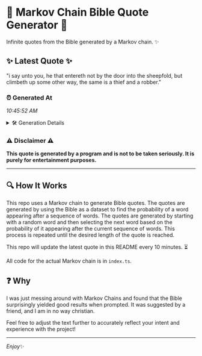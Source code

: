# 📖 Markov Chain Bible Quote Generator 📖

Infinite quotes from the Bible generated by a Markov chain. ✨

## ✨ Latest Quote ✨
"i say unto you, he that entereth not by the door into the sheepfold, but climbeth up some other way, the same is a thief and a robber."

### ⏰ Generated At
*10:45:52 AM*

<details>
    <summary>🛠️ Generation Details</summary>
    <p>
        <strong>🌱 Seed:</strong> i<br>
        <strong>🔄 Iterations:</strong> 27<br>
        <strong>📜 Context History:</strong><br>[ i ]: say<br>[ i, say ]: unto<br>[ i, say, unto ]: you,<br>[ i, say, unto, you, ]: he<br>[ i, say, unto, you,, he ]: that<br>[ i, say, unto, you,, he, that ]: entereth<br>[ say, unto, you,, he, that, entereth ]: not<br>[ unto, you,, he, that, entereth, not ]: by<br>[ you,, he, that, entereth, not, by ]: the<br>[ he, that, entereth, not, by, the ]: door<br>[ that, entereth, not, by, the, door ]: into<br>[ entereth, not, by, the, door, into ]: the<br>[ not, by, the, door, into, the ]: sheepfold,<br>[ by, the, door, into, the, sheepfold, ]: but<br>[ the, door, into, the, sheepfold,, but ]: climbeth<br>[ door, into, the, sheepfold,, but, climbeth ]: up<br>[ into, the, sheepfold,, but, climbeth, up ]: some<br>[ the, sheepfold,, but, climbeth, up, some ]: other<br>[ sheepfold,, but, climbeth, up, some, other ]: way,<br>[ but, climbeth, up, some, other, way, ]: the<br>[ climbeth, up, some, other, way,, the ]: same<br>[ up, some, other, way,, the, same ]: is<br>[ some, other, way,, the, same, is ]: a<br>[ other, way,, the, same, is, a ]: thief<br>[ way,, the, same, is, a, thief ]: and<br>[ the, same, is, a, thief, and ]: a<br>[ same, is, a, thief, and, a ]: robber.<br>
    </p>
</details>

### ⚠️ Disclaimer ⚠️
**This quote is generated by a program and is not to be taken seriously. It is purely for entertainment purposes.**

---

## 🔍 How It Works

This repo uses a Markov chain to generate Bible quotes. The quotes are generated by using the Bible as a dataset to find the probability of a word appearing after a sequence of words. The quotes are generated by starting with a random word and then selecting the next word based on the probability of it appearing after the current sequence of words. This process is repeated until the desired length of the quote is reached.

This repo will update the latest quote in this README every 10 minutes. ⏳

All code for the actual Markov chain is in `index.ts`.

## ❓ Why

I was just messing around with Markov Chains and found that the Bible surprisingly yielded good results when prompted. 
It was suggested by a friend, and I am in no way christian.

Feel free to adjust the text further to accurately reflect your intent and experience with the project!

---

*Enjoy*✨
